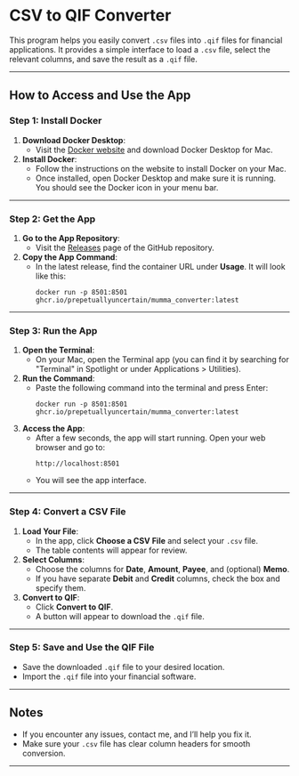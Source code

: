# CSV to QIF Converter

This program helps you easily convert `.csv` files into `.qif` files for financial applications. It provides a simple interface to load a `.csv` file, select the relevant columns, and save the result as a `.qif` file.

---

## How to Access and Use the App

### Step 1: Install Docker

1. **Download Docker Desktop**:
   - Visit the [Docker website](https://www.docker.com/products/docker-desktop/) and download Docker Desktop for Mac.
2. **Install Docker**:
   - Follow the instructions on the website to install Docker on your Mac.
   - Once installed, open Docker Desktop and make sure it is running. You should see the Docker icon in your menu bar.

---

### Step 2: Get the App

1. **Go to the App Repository**:
   - Visit the [Releases](https://github.com/perpetuallyuncertain/qif_converter/pkgs/container/mumma_converter) page of the GitHub repository.
2. **Copy the App Command**:
   - In the latest release, find the container URL under **Usage**. It will look like this:
     ```
     docker run -p 8501:8501 ghcr.io/prepetuallyuncertain/mumma_converter:latest
     ```

---

### Step 3: Run the App

1. **Open the Terminal**:
   - On your Mac, open the Terminal app (you can find it by searching for "Terminal" in Spotlight or under Applications > Utilities).
2. **Run the Command**:
   - Paste the following command into the terminal and press Enter:
     ```
     docker run -p 8501:8501 ghcr.io/prepetuallyuncertain/mumma_converter:latest
     ```
3. **Access the App**:
   - After a few seconds, the app will start running. Open your web browser and go to:
     ```
     http://localhost:8501
     ```
   - You will see the app interface.

---

### Step 4: Convert a CSV File

1. **Load Your File**:
   - In the app, click **Choose a CSV File** and select your `.csv` file.
   - The table contents will appear for review.
2. **Select Columns**:
   - Choose the columns for **Date**, **Amount**, **Payee**, and (optional) **Memo**.
   - If you have separate **Debit** and **Credit** columns, check the box and specify them.
3. **Convert to QIF**:
   - Click **Convert to QIF**.
   - A button will appear to download the `.qif` file.

---

### Step 5: Save and Use the QIF File

- Save the downloaded `.qif` file to your desired location.
- Import the `.qif` file into your financial software.

---

## Notes

- If you encounter any issues, contact me, and I’ll help you fix it.
- Make sure your `.csv` file has clear column headers for smooth conversion.

---
